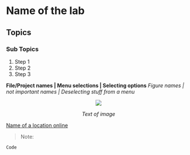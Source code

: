    <!--This is not the final Template, will be updating it with more labs to complete
   -->
# Name of the lab
## Topics
### Sub Topics
1. Step 1
1. Step 2
1. Step 3

**File/Project names | Menu selections | Selecting options**
*Figure names | not important names | Deselecting stuff from a menu*

<p align="center">
<img src ="Image Location" width="%" height="%"/>
</p>
<p align = "center">
<i>Text of image</i>
</p>

[Name of a location online](hyperlink)

> Note:

```verilog/vhdl
Code
```
